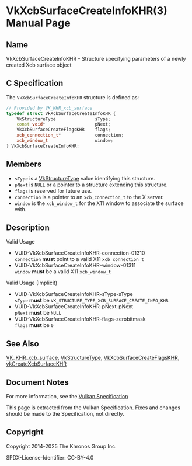 # VkXcbSurfaceCreateInfoKHR(3) Manual Page

## Name

VkXcbSurfaceCreateInfoKHR - Structure specifying parameters of a newly created Xcb surface object



## [](#_c_specification)C Specification

The `VkXcbSurfaceCreateInfoKHR` structure is defined as:

```c++
// Provided by VK_KHR_xcb_surface
typedef struct VkXcbSurfaceCreateInfoKHR {
    VkStructureType               sType;
    const void*                   pNext;
    VkXcbSurfaceCreateFlagsKHR    flags;
    xcb_connection_t*             connection;
    xcb_window_t                  window;
} VkXcbSurfaceCreateInfoKHR;
```

## [](#_members)Members

- `sType` is a [VkStructureType](https://registry.khronos.org/vulkan/specs/latest/man/html/VkStructureType.html) value identifying this structure.
- `pNext` is `NULL` or a pointer to a structure extending this structure.
- `flags` is reserved for future use.
- `connection` is a pointer to an `xcb_connection_t` to the X server.
- `window` is the `xcb_window_t` for the X11 window to associate the surface with.

## [](#_description)Description

Valid Usage

- [](#VUID-VkXcbSurfaceCreateInfoKHR-connection-01310)VUID-VkXcbSurfaceCreateInfoKHR-connection-01310  
  `connection` **must** point to a valid X11 `xcb_connection_t`
- [](#VUID-VkXcbSurfaceCreateInfoKHR-window-01311)VUID-VkXcbSurfaceCreateInfoKHR-window-01311  
  `window` **must** be a valid X11 `xcb_window_t`

Valid Usage (Implicit)

- [](#VUID-VkXcbSurfaceCreateInfoKHR-sType-sType)VUID-VkXcbSurfaceCreateInfoKHR-sType-sType  
  `sType` **must** be `VK_STRUCTURE_TYPE_XCB_SURFACE_CREATE_INFO_KHR`
- [](#VUID-VkXcbSurfaceCreateInfoKHR-pNext-pNext)VUID-VkXcbSurfaceCreateInfoKHR-pNext-pNext  
  `pNext` **must** be `NULL`
- [](#VUID-VkXcbSurfaceCreateInfoKHR-flags-zerobitmask)VUID-VkXcbSurfaceCreateInfoKHR-flags-zerobitmask  
  `flags` **must** be `0`

## [](#_see_also)See Also

[VK\_KHR\_xcb\_surface](https://registry.khronos.org/vulkan/specs/latest/man/html/VK_KHR_xcb_surface.html), [VkStructureType](https://registry.khronos.org/vulkan/specs/latest/man/html/VkStructureType.html), [VkXcbSurfaceCreateFlagsKHR](https://registry.khronos.org/vulkan/specs/latest/man/html/VkXcbSurfaceCreateFlagsKHR.html), [vkCreateXcbSurfaceKHR](https://registry.khronos.org/vulkan/specs/latest/man/html/vkCreateXcbSurfaceKHR.html)

## [](#_document_notes)Document Notes

For more information, see the [Vulkan Specification](https://registry.khronos.org/vulkan/specs/latest/html/vkspec.html#VkXcbSurfaceCreateInfoKHR)

This page is extracted from the Vulkan Specification. Fixes and changes should be made to the Specification, not directly.

## [](#_copyright)Copyright

Copyright 2014-2025 The Khronos Group Inc.

SPDX-License-Identifier: CC-BY-4.0